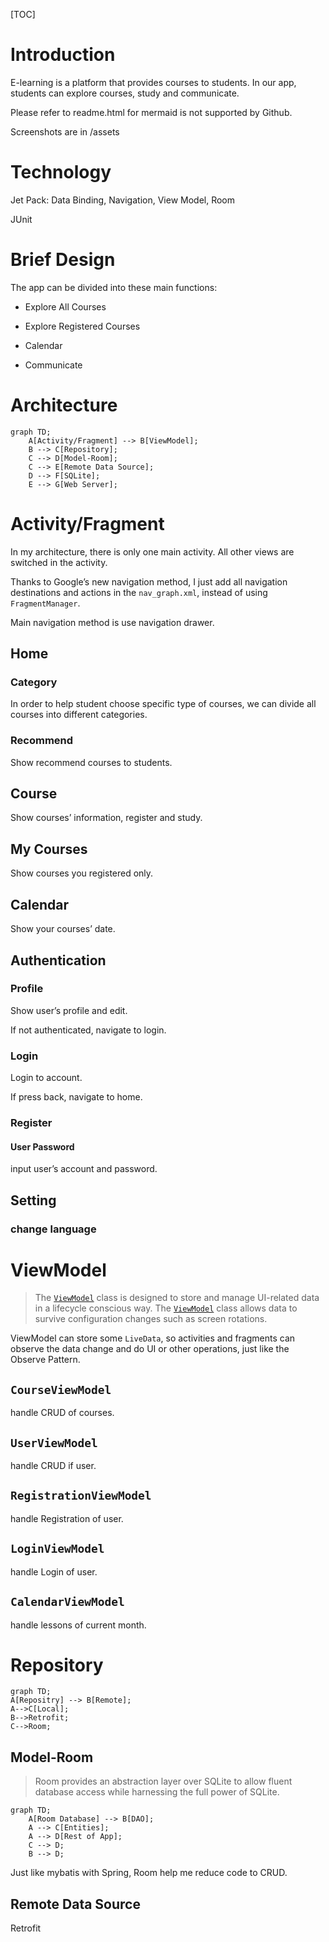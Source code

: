 [TOC]

# Introduction

E-learning is a platform that provides courses to students. In our app, students can explore courses, study and communicate.

Please refer to readme.html for mermaid is not supported by Github.

Screenshots are in /assets

# Technology

Jet Pack: Data Binding, Navigation, View Model, Room

JUnit

# Brief Design

The app can be divided into these main functions:

- Explore All Courses

- Explore Registered Courses

- Calendar

- Communicate

# Architecture

```mermaid
graph TD;
	A[Activity/Fragment] --> B[ViewModel];
	B --> C[Repository];
	C --> D[Model-Room];
	C --> E[Remote Data Source];
	D --> F[SQLite];
	E --> G[Web Server];
```

# Activity/Fragment

In my architecture, there is only one main activity. All other views are switched in the activity.
	
Thanks to Google’s new navigation method, I just add all navigation destinations and actions in the `nav_graph.xml`, instead of using `FragmentManager`.
	
Main navigation method is use navigation drawer.

## Home

### Category

In order to help student choose specific type of courses, we can divide all courses into different categories.

### Recommend

Show recommend courses to students.

## Course

Show courses’ information, register and study.

## My Courses

Show courses you registered only.

## Calendar

Show your courses’ date.

## Authentication

### Profile

Show user’s profile and edit.

If not authenticated, navigate to login.

### Login

Login to account.

If press back, navigate to home.

### Register

#### User Password

input user’s account and password.

## Setting

### change language

# ViewModel

> The [`ViewModel`][ViewModel] class is designed to store and manage UI-related data in a lifecycle conscious way. The [`ViewModel`][ViewModel] class allows data to survive configuration changes such as screen rotations. 

ViewModel can store some `LiveData`, so activities and fragments can observe the data change and do UI or other operations, just like the Observe Pattern.

## `CourseViewModel`

handle CRUD of courses.

## `UserViewModel`

handle CRUD if user.

## `RegistrationViewModel`

handle Registration of user.

## `LoginViewModel`

handle Login of user.

## `CalendarViewModel`

handle lessons of current month.

# Repository


```mermaid
graph TD;
A[Repositry] --> B[Remote];
A-->C[Local];
B-->Retrofit;
C-->Room;
```



## Model-Room

> Room provides an abstraction layer over SQLite to allow fluent database access while harnessing the full power of SQLite. 

```mermaid
graph TD;
	A[Room Database] --> B[DAO];
	A --> C[Entities];
	A --> D[Rest of App];
	C --> D;
	B --> D;
```

Just like mybatis with Spring, Room help me reduce code to CRUD.
	

## Remote Data Source

Retrofit

[ViewModel]: https://developer.android.com/reference/androidx/lifecycle/ViewModel.html

